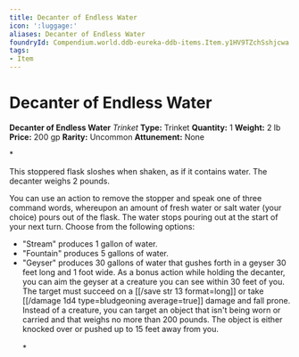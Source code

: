 ```yaml
---
title: Decanter of Endless Water
icon: ':luggage:'
aliases: Decanter of Endless Water
foundryId: Compendium.world.ddb-eureka-ddb-items.Item.y1HV9TZchSshjcwa
tags:
- Item
---
```


# Decanter of Endless Water

**Decanter of Endless Water**
_Trinket_
**Type:** Trinket
**Quantity:** 1
**Weight:** 2 lb
**Price:** 200 gp
**Rarity:** Uncommon
**Attunement:** None

*<p>This stoppered flask sloshes when shaken, as if it contains water. The decanter weighs 2 pounds.

You can use an action to remove the stopper and speak one of three command words, whereupon an amount of fresh water or salt water (your choice) pours out of the flask. The water stops pouring out at the start of your next turn. Choose from the following options:</p>
* "Stream" produces 1 gallon of water.
* "Fountain" produces 5 gallons of water.
* "Geyser" produces 30 gallons of water that gushes forth in a geyser 30 feet long and 1 foot wide. As a bonus action while holding the decanter, you can aim the geyser at a creature you can see within 30 feet of you. The target must succeed on a [[/save str 13 format=long]] or take  [[/damage 1d4 type=bludgeoning average=true]] damage and fall prone. Instead of a creature, you can target an object that isn't being worn or carried and that weighs no more than 200 pounds. The object is either knocked over or pushed up to 15 feet away from you.<br /><br />*